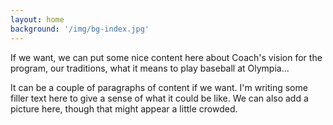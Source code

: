 ```yaml
---
layout: home
background: '/img/bg-index.jpg'
---
```


If we want, we can put some nice content here about Coach's vision for the program, our traditions, what it means to play baseball at Olympia...

It can be a couple of paragraphs of content if we want.  I'm writing some filler text here to give a sense of what it could be like.  We can also add a picture here, though that might appear a little crowded.
